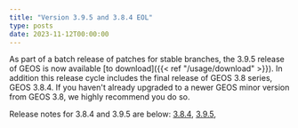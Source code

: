 ```yaml
---
title: "Version 3.9.5 and 3.8.4 EOL"
type: posts
date: 2023-11-12T00:00:00
---
```


As part of a batch release of patches for stable branches, the 3.9.5 release of GEOS is now available [to download]({{< ref "/usage/download" >}}).  In addition this release cycle includes the final release of GEOS 3.8 series, GEOS 3.8.4.
If you haven't already upgraded to a newer GEOS minor version from GEOS 3.8, we highly recommend you do so.

Release notes for 3.8.4 and 3.9.5 are below:
[3.8.4](https://github.com/libgeos/geos/blob/3.8.4/NEWS),
[3.9.5](https://github.com/libgeos/geos/blob/3.9.5/NEWS.md),
